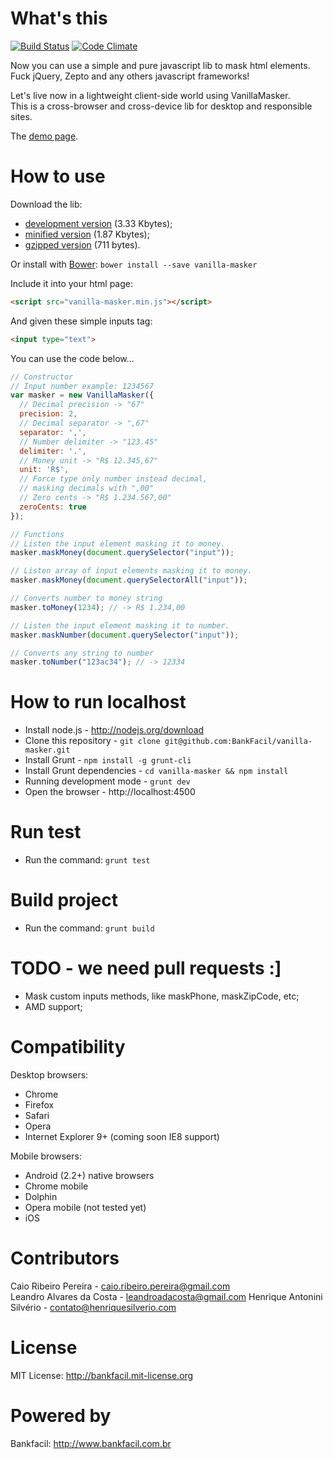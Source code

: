 # What's this

[![Build Status](https://travis-ci.org/BankFacil/vanilla-masker.svg)](https://travis-ci.org/BankFacil/vanilla-masker)
[![Code Climate](https://codeclimate.com/github/BankFacil/vanilla-masker.png)](https://codeclimate.com/github/BankFacil/vanilla-masker)

Now you can use a simple and pure javascript lib to mask html elements. Fuck jQuery, Zepto and any others javascript frameworks!

Let's live now in a lightweight client-side world using VanillaMasker.  
This is a cross-browser and cross-device lib for desktop and responsible sites.

The [demo page](http://bankfacil.github.io/vanilla-masker/demo.html).

# How to use

Download the lib: 

* [development version](https://raw.githubusercontent.com/BankFacil/vanilla-masker/master/build/vanilla-masker.js) (3.33 Kbytes); 
* [minified version](https://raw.githubusercontent.com/BankFacil/vanilla-masker/master/build/vanilla-masker.min.js) (1.87 Kbytes); 
* [gzipped version](https://raw.githubusercontent.com/BankFacil/vanilla-masker/master/build/vanilla-masker.min.gz.js) (711 bytes).

Or install with [Bower](http://bower.io/): `bower install --save vanilla-masker`

Include it into your html page:
``` html
<script src="vanilla-masker.min.js"></script>
```

And given these simple inputs tag:
``` html
<input type="text">
```

You can use the code below...
``` javascript
// Constructor
// Input number example: 1234567
var masker = new VanillaMasker({
  // Decimal precision -> "67"
  precision: 2, 
  // Decimal separator -> ",67"
  separator: ',', 
  // Number delimiter -> "123.45"
  delimiter: '.', 
  // Money unit -> "R$ 12.345,67"
  unit: 'R$', 
  // Force type only number instead decimal,
  // masking decimals with ",00"
  // Zero cents -> "R$ 1.234.567,00"
  zeroCents: true 
});

// Functions
// Listen the input element masking it to money.
masker.maskMoney(document.querySelector("input"));

// Listen array of input elements masking it to money.
masker.maskMoney(document.querySelectorAll("input"));

// Converts number to money string
masker.toMoney(1234); // -> R$ 1.234,00

// Listen the input element masking it to number.
masker.maskNumber(document.querySelector("input"));

// Converts any string to number 
masker.toNumber("123ac34"); // -> 12334
```

# How to run localhost

* Install node.js - http://nodejs.org/download
* Clone this repository - `git clone git@github.com:BankFacil/vanilla-masker.git`
* Install Grunt - `npm install -g grunt-cli`
* Install Grunt dependencies - `cd vanilla-masker && npm install`
* Running development mode - `grunt dev`
* Open the browser - http://localhost:4500

# Run test

* Run the command: `grunt test`

# Build project

* Run the command: `grunt build`

# TODO - we need pull requests :]

* Mask custom inputs methods, like maskPhone, maskZipCode, etc;
* AMD support;

# Compatibility

Desktop browsers:

* Chrome
* Firefox
* Safari
* Opera
* Internet Explorer 9+ (coming soon IE8 support)

Mobile browsers:

* Android (2.2+) native browsers
* Chrome mobile
* Dolphin
* Opera mobile (not tested yet)
* iOS

# Contributors

Caio Ribeiro Pereira - caio.ribeiro.pereira@gmail.com  
Leandro Alvares da Costa - leandroadacosta@gmail.com
Henrique Antonini Silvério - contato@henriquesilverio.com

# License

MIT License: http://bankfacil.mit-license.org

# Powered by

Bankfacil: http://www.bankfacil.com.br  
